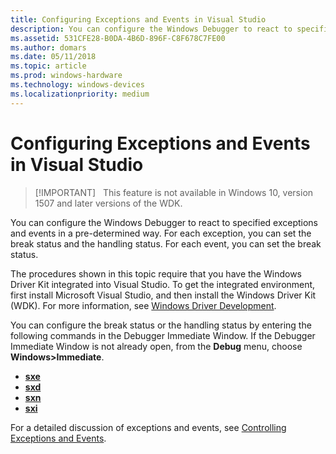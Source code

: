 ```yaml
---
title: Configuring Exceptions and Events in Visual Studio
description: You can configure the Windows Debugger to react to specified exceptions and events in a pre-determined way. For each exception, you can set the break status and the handling status. 
ms.assetid: 531CFE28-B0DA-4B6D-896F-C8F678C7FE00
ms.author: domars
ms.date: 05/11/2018
ms.topic: article
ms.prod: windows-hardware
ms.technology: windows-devices
ms.localizationpriority: medium
---
```



# Configuring Exceptions and Events in Visual Studio

> [!IMPORTANT]  
> This feature is not available in Windows 10, version 1507 and later versions of the WDK.
>


You can configure the Windows Debugger to react to specified exceptions and events in a pre-determined way. For each exception, you can set the break status and the handling status. For each event, you can set the break status.

The procedures shown in this topic require that you have the Windows Driver Kit integrated into Visual Studio. To get the integrated environment, first install Microsoft Visual Studio, and then install the Windows Driver Kit (WDK). For more information, see [Windows Driver Development](https://msdn.microsoft.com/library/windows/hardware/ff557573).

You can configure the break status or the handling status by entering the following commands in the Debugger Immediate Window. If the Debugger Immediate Window is not already open, from the **Debug** menu, choose **Windows&gt;Immediate**.

-   [**sxe**](sx--sxd--sxe--sxi--sxn--sxr--sx---set-exceptions-.md)
-   [**sxd**](sx--sxd--sxe--sxi--sxn--sxr--sx---set-exceptions-.md)
-   [**sxn**](sx--sxd--sxe--sxi--sxn--sxr--sx---set-exceptions-.md)
-   [**sxi**](sx--sxd--sxe--sxi--sxn--sxr--sx---set-exceptions-.md)

For a detailed discussion of exceptions and events, see [Controlling Exceptions and Events](controlling-exceptions-and-events.md).

 

 





